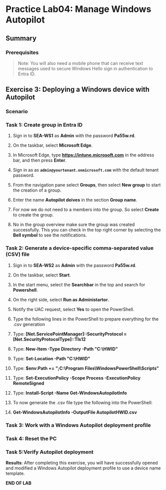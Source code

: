 # Practice Lab04: Manage Windows Autopilot

## Summary

### Prerequisites

  > Note: You will also need a mobile phone that can receive text messages used to secure Windows Hello sign in authentication to Entra ID.

## Exercise 3: Deploying a Windows device with Autopilot

### Scenario

### Task 1: Create group in Entra ID

1. Sign in to **SEA-WS1** as **Admin** with the password **Pa55w.rd**.

2. On the taskbar, select **Microsoft Edge**.

3. In Microsoft Edge, type **https://intune.microsoft.com** in the  address bar, and then press **Enter**. 

4. Sign in as as **`admin@yourtenant.onmicrosoft.com`** with the default tenant password.

5. From the navigation pane select **Groups**, then select **New group** to start the creation of a group.

6. Enter the name **Autopilot deives** in the section **Group name**.

7. For now we do not need to a members into the group. So select **Create** to create the group. 

8. No in the group overview make sure the group was created successfully. This you can check in the top right corner by selecting the **Bell symbol** to see the notifications.

### Task 2: Generate a device-specific comma-separated value (CSV) file

1. Sign in to **SEA-WS2** as **Admin** with the password **Pa55w.rd**.

2. On the taskbar, select **Start**.

3. In the start menu, select the **Searchbar** in the top and search for **Powershell**.

4. On the right side, select **Run as Administartor**.

5. Notify the UAC request, select **Yes** to open the PowerShell.

6. Type the following lines in the PowerShell to prepare everything for the .csv generation

7. Type:  **[Net.ServicePointManager]::SecurityProtocol = [Net.SecurityProtocolType]::Tls12**

8. Type: **New-Item -Type Directory -Path "C:\HWID"**

9. Type: **Set-Location -Path "C:\HWID"**

10. Type: **$env:Path += ";C:\Program Files\WindowsPowerShell\Scripts"**

11. Type: **Set-ExecutionPolicy -Scope Process -ExecutionPolicy RemoteSigned**

12. Type: **Install-Script -Name Get-WindowsAutopilotInfo**

14. To now generate the .csv file type the following into the PowerShell:

13. **Get-WindowsAutopilotInfo -OutputFile AutopilotHWID.csv**

### Task 3: Work with a Windows Autopilot deployment profile


### Task 4: Reset the PC


### Task 5:Verify Autopilot deployment

**Results**: After completing this exercise, you will have successfully opened and modified a Windows Autopilot deployment profile to use a device name template.

**END OF LAB**